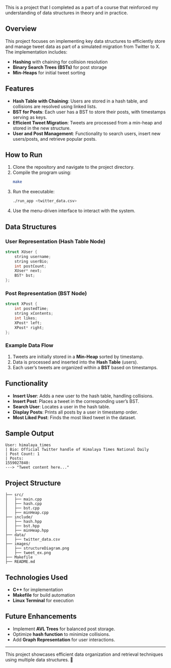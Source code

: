 This is a project that I completed as a part of a course that reinforced my understanding of data structures in theory and in practice.


## Overview

This project focuses on implementing key data structures to efficiently store and manage tweet data as part of a simulated migration from Twitter to X. The implementation includes:

- **Hashing** with chaining for collision resolution
- **Binary Search Trees (BSTs)** for post storage
- **Min-Heaps** for initial tweet sorting

## Features

- **Hash Table with Chaining**: Users are stored in a hash table, and collisions are resolved using linked lists.
- **BST for Posts**: Each user has a BST to store their posts, with timestamps serving as keys.
- **Efficient Tweet Migration**: Tweets are processed from a min-heap and stored in the new structure.
- **User and Post Management**: Functionality to search users, insert new users/posts, and retrieve popular posts.

## How to Run

1. Clone the repository and navigate to the project directory.
2. Compile the program using:
   ```sh
   make
   ```
3. Run the executable:
   ```sh
   ./run_app <twitter_data.csv>
   ```
4. Use the menu-driven interface to interact with the system.

## Data Structures

### **User Representation (Hash Table Node)**
```cpp
struct XUser {
    string username;
    string userBio;
    int postCount;
    XUser* next;
    BST* bst;
};
```

### **Post Representation (BST Node)**
```cpp
struct XPost {
    int postedTime;
    string xContents;
    int likes;
    XPost* left;
    XPost* right;
};
```

### **Example Data Flow**
1. Tweets are initially stored in a **Min-Heap** sorted by timestamp.
2. Data is processed and inserted into the **Hash Table** (users).
3. Each user’s tweets are organized within a **BST** based on timestamps.

## Functionality

- **Insert User**: Adds a new user to the hash table, handling collisions.
- **Insert Post**: Places a tweet in the corresponding user’s BST.
- **Search User**: Locates a user in the hash table.
- **Display Posts**: Prints all posts by a user in timestamp order.
- **Most Liked Post**: Finds the most liked tweet in the dataset.

## Sample Output
```
User: himalaya_times
| Bio: Official Twitter handle of Himalaya Times National Daily
| Post Count: 1
| Posts:
1559027840:
---> "Tweet content here..."
```

## Project Structure
```
├── src/
│   ├── main.cpp
│   ├── hash.cpp
│   ├── bst.cpp
│   ├── minHeap.cpp
├── include/
│   ├── hash.hpp
│   ├── bst.hpp
│   ├── minHeap.hpp
├── data/
│   ├── twitter_data.csv
├── images/
│   ├── structureDiagram.png
│   ├── tweet_ex.png
├── Makefile
├── README.md
```

## Technologies Used
- **C++** for implementation
- **Makefile** for build automation
- **Linux Terminal** for execution

## Future Enhancements
- Implement **AVL Trees** for balanced post storage.
- Optimize **hash function** to minimize collisions.
- Add **Graph Representation** for user interactions.

---

This project showcases efficient data organization and retrieval techniques using multiple data structures. 🚀

